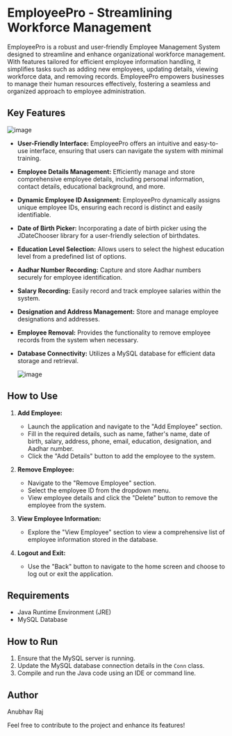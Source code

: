 # EmployeePro - Streamlining Workforce Management

EmployeePro is a robust and user-friendly Employee Management System designed to streamline and enhance organizational workforce management. With features tailored for efficient employee information handling, it simplifies tasks such as adding new employees, updating details, viewing workforce data, and removing records. EmployeePro empowers businesses to manage their human resources effectively, fostering a seamless and organized approach to employee administration.

## Key Features
  ![image](https://github.com/Anubhx/-EmployeeManagementSystem/assets/80146839/9c0fe86f-b8e4-4a17-8eec-8d0578a7bcfe)


- **User-Friendly Interface:** EmployeePro offers an intuitive and easy-to-use interface, ensuring that users can navigate the system with minimal training.

- **Employee Details Management:** Efficiently manage and store comprehensive employee details, including personal information, contact details, educational background, and more.

- **Dynamic Employee ID Assignment:** EmployeePro dynamically assigns unique employee IDs, ensuring each record is distinct and easily identifiable.

- **Date of Birth Picker:** Incorporating a date of birth picker using the JDateChooser library for a user-friendly selection of birthdates.

- **Education Level Selection:** Allows users to select the highest education level from a predefined list of options.

- **Aadhar Number Recording:** Capture and store Aadhar numbers securely for employee identification.

- **Salary Recording:** Easily record and track employee salaries within the system.

- **Designation and Address Management:** Store and manage employee designations and addresses.

- **Employee Removal:** Provides the functionality to remove employee records from the system when necessary.

- **Database Connectivity:** Utilizes a MySQL database for efficient data storage and retrieval.


   ![image](https://github.com/Anubhx/-EmployeeManagementSystem/assets/80146839/212e9022-0bc2-40e8-b254-cc21b1d7ec29)


## How to Use

1. **Add Employee:**
   - Launch the application and navigate to the "Add Employee" section.
   - Fill in the required details, such as name, father's name, date of birth, salary, address, phone, email, education, designation, and Aadhar number.
   - Click the "Add Details" button to add the employee to the system.

2. **Remove Employee:**
   - Navigate to the "Remove Employee" section.
   - Select the employee ID from the dropdown menu.
   - View employee details and click the "Delete" button to remove the employee from the system.

3. **View Employee Information:**
   - Explore the "View Employee" section to view a comprehensive list of employee information stored in the database.

4. **Logout and Exit:**
   - Use the "Back" button to navigate to the home screen and choose to log out or exit the application.

## Requirements

- Java Runtime Environment (JRE)
- MySQL Database

## How to Run

1. Ensure that the MySQL server is running.
2. Update the MySQL database connection details in the `Conn` class.
3. Compile and run the Java code using an IDE or command line.

## Author

Anubhav Raj

Feel free to contribute to the project and enhance its features!
